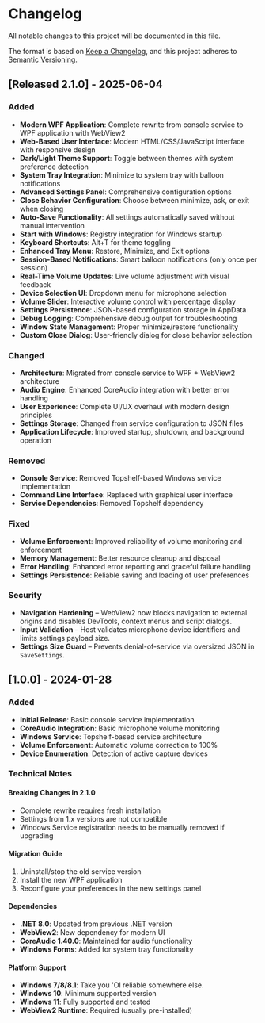 # Changelog

All notable changes to this project will be documented in this file.

The format is based on [Keep a Changelog](https://keepachangelog.com/en/1.0.0/),
and this project adheres to [Semantic Versioning](https://semver.org/spec/v2.0.0.html).

## [Released 2.1.0] - 2025-06-04

### Added
- **Modern WPF Application**: Complete rewrite from console service to WPF application with WebView2
- **Web-Based User Interface**: Modern HTML/CSS/JavaScript interface with responsive design
- **Dark/Light Theme Support**: Toggle between themes with system preference detection
- **System Tray Integration**: Minimize to system tray with balloon notifications
- **Advanced Settings Panel**: Comprehensive configuration options
- **Close Behavior Configuration**: Choose between minimize, ask, or exit when closing
- **Auto-Save Functionality**: All settings automatically saved without manual intervention
- **Start with Windows**: Registry integration for Windows startup
- **Keyboard Shortcuts**: Alt+T for theme toggling
- **Enhanced Tray Menu**: Restore, Minimize, and Exit options
- **Session-Based Notifications**: Smart balloon notifications (only once per session)
- **Real-Time Volume Updates**: Live volume adjustment with visual feedback
- **Device Selection UI**: Dropdown menu for microphone selection
- **Volume Slider**: Interactive volume control with percentage display
- **Settings Persistence**: JSON-based configuration storage in AppData
- **Debug Logging**: Comprehensive debug output for troubleshooting
- **Window State Management**: Proper minimize/restore functionality
- **Custom Close Dialog**: User-friendly dialog for close behavior selection

### Changed
- **Architecture**: Migrated from console service to WPF + WebView2 architecture
- **Audio Engine**: Enhanced CoreAudio integration with better error handling
- **User Experience**: Complete UI/UX overhaul with modern design principles
- **Settings Storage**: Changed from service configuration to JSON files
- **Application Lifecycle**: Improved startup, shutdown, and background operation

### Removed
- **Console Service**: Removed Topshelf-based Windows service implementation
- **Command Line Interface**: Replaced with graphical user interface
- **Service Dependencies**: Removed Topshelf dependency

### Fixed
- **Volume Enforcement**: Improved reliability of volume monitoring and enforcement
- **Memory Management**: Better resource cleanup and disposal
- **Error Handling**: Enhanced error reporting and graceful failure handling
- **Settings Persistence**: Reliable saving and loading of user preferences

### Security
- **Navigation Hardening** – WebView2 now blocks navigation to external origins and disables DevTools, context menus and script dialogs.
- **Input Validation** – Host validates microphone device identifiers and limits settings payload size.
- **Settings Size Guard** – Prevents denial-of-service via oversized JSON in `SaveSettings`.


## [1.0.0] - 2024-01-28

### Added
- **Initial Release**: Basic console service implementation
- **CoreAudio Integration**: Basic microphone volume monitoring
- **Windows Service**: Topshelf-based service architecture
- **Volume Enforcement**: Automatic volume correction to 100%
- **Device Enumeration**: Detection of active capture devices

### Technical Notes

#### Breaking Changes in 2.1.0
- Complete rewrite requires fresh installation
- Settings from 1.x versions are not compatible
- Windows Service registration needs to be manually removed if upgrading

#### Migration Guide
1. Uninstall/stop the old service version
2. Install the new WPF application
3. Reconfigure your preferences in the new settings panel

#### Dependencies
- **.NET 8.0**: Updated from previous .NET version
- **WebView2**: New dependency for modern UI
- **CoreAudio 1.40.0**: Maintained for audio functionality
- **Windows Forms**: Added for system tray functionality

#### Platform Support
- **Windows 7/8/8.1**: Take you 'Ol reliable somewhere else.
- **Windows 10**: Minimum supported version
- **Windows 11**: Fully supported and tested
- **WebView2 Runtime**: Required (usually pre-installed) 